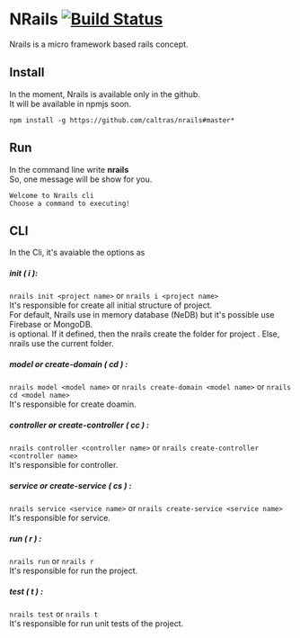 # NRails [![Build Status](https://travis-ci.org/caltras/nrails.svg?branch=master)](https://travis-ci.org/caltras/nrails)
Nrails is a micro framework based rails concept.
## Install
In the moment, Nrails is available only in the github.  
It will be available in npmjs soon.

`npm install -g https://github.com/caltras/nrails#master*`


## Run 
In the command line write **nrails**  
So, one message will be show for you.    

`Welcome to Nrails cli `  
`Choose a command to executing!`

## CLI

In the Cli, it's avaiable the options as  
##### init ( i ):
`nrails init <project name>` or `nrails i <project name>`  
It's responsible for create all initial structure of project.  
For default, Nrails use in memory database (NeDB) but it's possible use Firebase or MongoDB.  
**<project name>** is optional.  If it defined, then the nrails create the folder for project . Else, nrails use the current folder.  
##### model or create-domain ( cd ) :
`nrails model <model name>` or `nrails create-domain <model name>` or `nrails cd <model name>`  
It's responsible for create doamin.
##### controller or create-controller ( cc ) :
`nrails controller <controller name>` or `nrails create-controller <controller name>`  
It's responsible for controller.
##### service or create-service ( cs ) :
`nrails service <service name>` or `nrails create-service <service name>`  
It's responsible for service.
##### run ( r ) :
`nrails run`  or `nrails r`  
It's responsible for run the project.
##### test ( t ) :
`nrails test`  or `nrails t`  
It's responsible for run unit tests of the project.